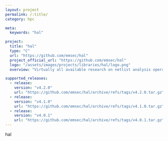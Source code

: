 ```yaml
---
layout: project
permalink: /:title/
category: hpc

meta:
  keywords: "hal"

project:
  title: "hal"
  type: "C"
  url: "https://github.com/emsec/hal"
  project_official_url: "https://github.com/emsec/hal"
  logo: "/assets/images/projects/libraries/hal/logo.png"
  overview: "Virtually all available research on netlist analysis operates on a graph-based representation of the netlist under inspection. At its core, HAL provides exactly that: A framework to parse netlists of arbitrary sources, e.g., FPGAs or ASICs, into a graph-based netlist representation and to provide the necessary built-in tools for traversal and analysis of the included gates and nets."

supported_releases:
  - release:
    version: "v4.2.0"
    url: "https://github.com/emsec/hal/archive/refs/tags/v4.2.0.tar.gz"
  - release:
    version: "v4.1.0"
    url: "https://github.com/emsec/hal/archive/refs/tags/v4.1.0.tar.gz"
  - release:
    version: "v4.0.1"
    url: "https://github.com/emsec/hal/archive/refs/tags/v4.0.1.tar.gz"
---
```


<p>hal</p>
